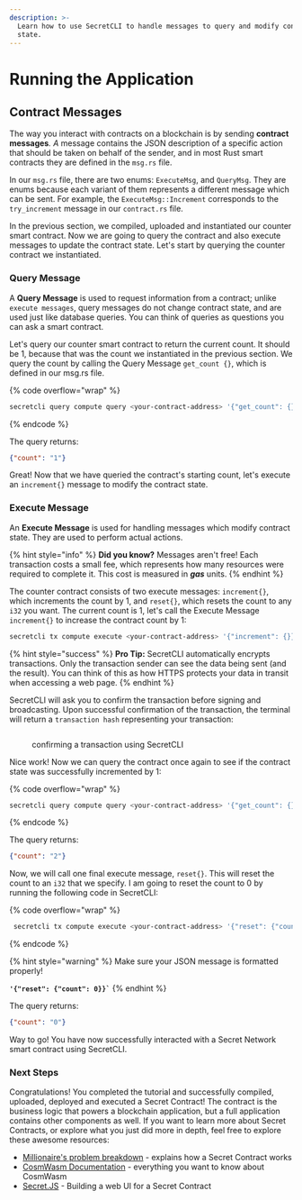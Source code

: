 ```yaml
---
description: >-
  Learn how to use SecretCLI to handle messages to query and modify contract
  state.
---
```


# Running the Application

## Contract Messages

The way you interact with contracts on a blockchain is by sending **contract  messages**_. A_ message contains the JSON description of a specific action that should be taken on behalf of the sender, and in most Rust smart contracts they are defined in the `msg.rs` file.

In our `msg.rs` file, there are two enums: `ExecuteMsg`, and `QueryMsg`. They are enums because each variant of them represents a different message which can be sent. For example, the `ExecuteMsg::Increment` corresponds to the `try_increment` message in our `contract.rs` file.

In the previous section, we compiled, uploaded and instantiated our counter smart contract. Now we are going to query the contract and also execute messages to update the contract state. Let's start by querying the counter contract we instantiated.

### Query Message

A **Query Message** is used to request information from a contract; unlike `execute messages`, query messages do not change contract state, and are used just like database queries. You can think of queries as questions you can ask a smart contract.

Let's query our counter smart contract to return the current count. It should be 1, because that was the count we instantiated in the previous section. We query the count by calling the Query Message `get_count {}`, which is defined in our msg.rs file.

{% code overflow="wrap" %}
```bash
secretcli query compute query <your-contract-address> '{"get_count": {}}' --chain-id pulsar-3 --node https://rpc.testnet.secretsaturn.net 
```
{% endcode %}

The query returns:

```json
{"count": "1"}
```

Great! Now that we have queried the contract's starting count, let's execute an `increment{}` message to modify the contract state.

### Execute Message

An **Execute Message** is used for handling messages which modify contract state. They are used to perform actual actions.

{% hint style="info" %}
**Did you know?** Messages aren't free! Each transaction costs a small fee, which represents how many resources were required to complete it. This cost is measured in _**gas**_ units.
{% endhint %}

The counter contract consists of two execute messages: `increment{}`, which increments the count by 1, and `reset{}`, which resets the count to any `i32` you want. The current count is 1, let's call the Execute Message `increment{}` to increase the contract count by 1:

```bash
secretcli tx compute execute <your-contract-address> '{"increment": {}}' --from <your-wallet> --chain-id pulsar-3 --node https://rpc.testnet.secretsaturn.net --fees=70000uscrt
```

{% hint style="success" %}
**Pro Tip:** SecretCLI automatically encrypts transactions. Only the transaction sender can see the data being sent (and the result). You can think of this as how HTTPS protects your data in transit when accessing a web page.
{% endhint %}

SecretCLI will ask you to confirm the transaction before signing and broadcasting. Upon successful confirmation of the transaction, the terminal will return a `transaction hash` representing your transaction:

<figure><img src="../../.gitbook/assets/LocalSecret - transaction hash.png" alt=""><figcaption><p>confirming a transaction using SecretCLI</p></figcaption></figure>

Nice work! Now we can query the contract once again to see if the contract state was successfully incremented by 1:

{% code overflow="wrap" %}
```bash
secretcli query compute query <your-contract-address> '{"get_count": {}}' --chain-id pulsar-3 --node https://rpc.testnet.secretsaturn.net 
```
{% endcode %}

The query returns:

```json
{"count": "2"}
```

Now, we will call one final execute message, `reset{}`. This will reset the count to an `i32` that we specify. I am going to reset the count to 0 by running the following code in SecretCLI:

{% code overflow="wrap" %}
```bash
 secretcli tx compute execute <your-contract-address> '{"reset": {"count": 0}}' --from <your-wallet> --chain-id pulsar-3 --node https://rpc.testnet.secretsaturn.net --fees=70000uscrt
```
{% endcode %}

{% hint style="warning" %}
Make sure your JSON message is formatted properly!

**`` '{"reset": {"count": 0}}` ``**
{% endhint %}

The query returns:

```json
{"count": "0"}
```

Way to go! You have now successfully interacted with a Secret Network smart contract using SecretCLI.

### Next Steps

Congratulations! You completed the tutorial and successfully compiled, uploaded, deployed and executed a Secret Contract! The contract is the business logic that powers a blockchain application, but a full application contains other components as well. If you want to learn more about Secret Contracts, or explore what you just did more in depth, feel free to explore these awesome resources:

* [Millionaire's problem breakdown](https://docs.scrt.network/secret-network-documentation/development/secret-by-example/millionaires-problem) - explains how a Secret Contract works
* [CosmWasm Documentation](https://book.cosmwasm.com/) - everything you want to know about CosmWasm
* [Secret.JS](https://docs.scrt.network/secret-network-documentation/development/secretjs/templates) - Building a web UI for a Secret Contract
